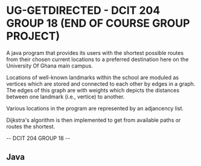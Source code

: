 # UG-GETDIRECTED - DCIT 204 GROUP 18 (END OF COURSE GROUP PROJECT)

A java program that provides its users with the shortest possible routes from their chosen current locations to a preferred destination here on the University Of Ghana main campus.  

Locations of well-known landmarks within the school are moduled as vertices which are stored and connected to each other by edges in a graph. The edges of this graph are with weights which depicts the distances between one landmark (i.e., vertice) to another.

Various locations in the program are represented by an adjancency list.

Dijkstra's algorithm is then implemented to get from available paths or routes the shortest.   


-- DCIT 204 GROUP 18 --
## Java
